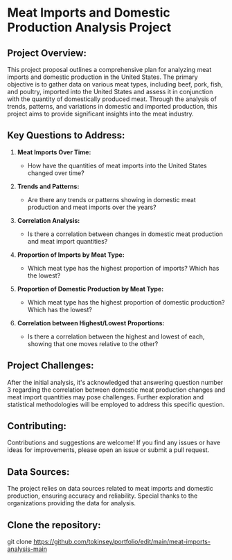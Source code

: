 # Meat Imports and Domestic Production Analysis Project

## Project Overview:

This project proposal outlines a comprehensive plan for analyzing meat imports and domestic production in the United States. The primary objective is to gather data on various meat types, including beef, pork, fish, and poultry, imported into the United States and assess it in conjunction with the quantity of domestically produced meat. Through the analysis of trends, patterns, and variations in domestic and imported production, this project aims to provide significant insights into the meat industry.

## Key Questions to Address:

1. **Meat Imports Over Time:**
   - How have the quantities of meat imports into the United States changed over time?

2. **Trends and Patterns:**
   - Are there any trends or patterns showing in domestic meat production and meat imports over the years?

3. **Correlation Analysis:**
   - Is there a correlation between changes in domestic meat production and meat import quantities?

4. **Proportion of Imports by Meat Type:**
   - Which meat type has the highest proportion of imports? Which has the lowest?

5. **Proportion of Domestic Production by Meat Type:**
   - Which meat type has the highest proportion of domestic production? Which has the lowest?

6. **Correlation between Highest/Lowest Proportions:**
   - Is there a correlation between the highest and lowest of each, showing that one moves relative to the other?

## Project Challenges:
After the initial analysis, it's acknowledged that answering question number 3 regarding the correlation between domestic meat production changes and meat import quantities may pose challenges. Further exploration and statistical methodologies will be employed to address this specific question.

## Contributing:
Contributions and suggestions are welcome! If you find any issues or have ideas for improvements, please open an issue or submit a pull request.

## Data Sources:
The project relies on data sources related to meat imports and domestic production, ensuring accuracy and reliability. Special thanks to the organizations providing the data for analysis.

## Clone the repository:

git clone https://github.com/tokinsey/portfolio/edit/main/meat-imports-analysis-main
